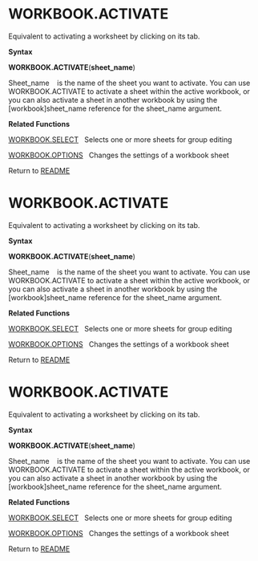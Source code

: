 # WORKBOOK.ACTIVATE

Equivalent to activating a worksheet by clicking on its tab.

**Syntax**

**WORKBOOK.ACTIVATE**(**sheet\_name**)

Sheet\_name&nbsp;&nbsp;&nbsp;&nbsp;is the name of the sheet you want to
activate. You can use WORKBOOK.ACTIVATE to activate a sheet within the
active workbook, or you can also activate a sheet in another workbook by
using the \[workbook\]sheet\_name reference for the sheet\_name
argument.

**Related Functions**

[WORKBOOK.SELECT](WORKBOOK.SELECT.md)&nbsp;&nbsp;&nbsp;Selects one or more sheets for group
editing

[WORKBOOK.OPTIONS](WORKBOOK.OPTIONS.md)&nbsp;&nbsp;&nbsp;Changes the settings of a workbook
sheet



Return to [README](README.md#W)

# WORKBOOK.ACTIVATE

Equivalent to activating a worksheet by clicking on its tab.

**Syntax**

**WORKBOOK.ACTIVATE**(**sheet\_name**)

Sheet\_name&nbsp;&nbsp;&nbsp;&nbsp;is the name of the sheet you want to
activate. You can use WORKBOOK.ACTIVATE to activate a sheet within the
active workbook, or you can also activate a sheet in another workbook by
using the \[workbook\]sheet\_name reference for the sheet\_name
argument.

**Related Functions**

[WORKBOOK.SELECT](WORKBOOK.SELECT.md)&nbsp;&nbsp;&nbsp;Selects one or more sheets for group
editing

[WORKBOOK.OPTIONS](WORKBOOK.OPTIONS.md)&nbsp;&nbsp;&nbsp;Changes the settings of a workbook
sheet



Return to [README](README.md#W)

# WORKBOOK.ACTIVATE

Equivalent to activating a worksheet by clicking on its tab.

**Syntax**

**WORKBOOK.ACTIVATE**(**sheet\_name**)

Sheet\_name&nbsp;&nbsp;&nbsp;&nbsp;is the name of the sheet you want to
activate. You can use WORKBOOK.ACTIVATE to activate a sheet within the
active workbook, or you can also activate a sheet in another workbook by
using the \[workbook\]sheet\_name reference for the sheet\_name
argument.

**Related Functions**

[WORKBOOK.SELECT](WORKBOOK.SELECT.md)&nbsp;&nbsp;&nbsp;Selects one or more sheets for group
editing

[WORKBOOK.OPTIONS](WORKBOOK.OPTIONS.md)&nbsp;&nbsp;&nbsp;Changes the settings of a workbook
sheet



Return to [README](README.md#W)

